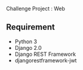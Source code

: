 Challenge Project : Web

Requirement
-----------

- Python 3
- Django 2.0
- Django REST Framework 
- djangorestframework-jwt